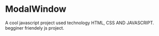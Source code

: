 # ModalWindow
A cool javascript project used technology HTML, CSS AND JAVASCRIPT. begginer friendely js project.
